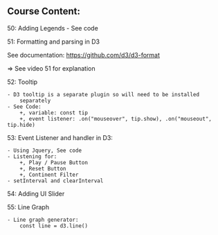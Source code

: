 ## Course Content:

50: Adding Legends - See code

51: Formatting and parsing in D3

See documentation:
https://github.com/d3/d3-format

=> See video 51 for explanation

52: Tooltip

    - D3 tooltip is a separate plugin so will need to be installed
        separately
    - See Code:
        +, variable: const tip
        +, event listener: .on("mouseover", tip.show), .on("mouseout", tip.hide)

53: Event Listener and handler in D3:

    - Using Jquery, See code
    - Listening for:
        +, Play / Pause Button
        +, Reset Button
        +, Continent Filter
    - setInterval and clearInterval

54: Adding UI Slider

55: Line Graph

    - Line graph generator:
        const line = d3.line()
